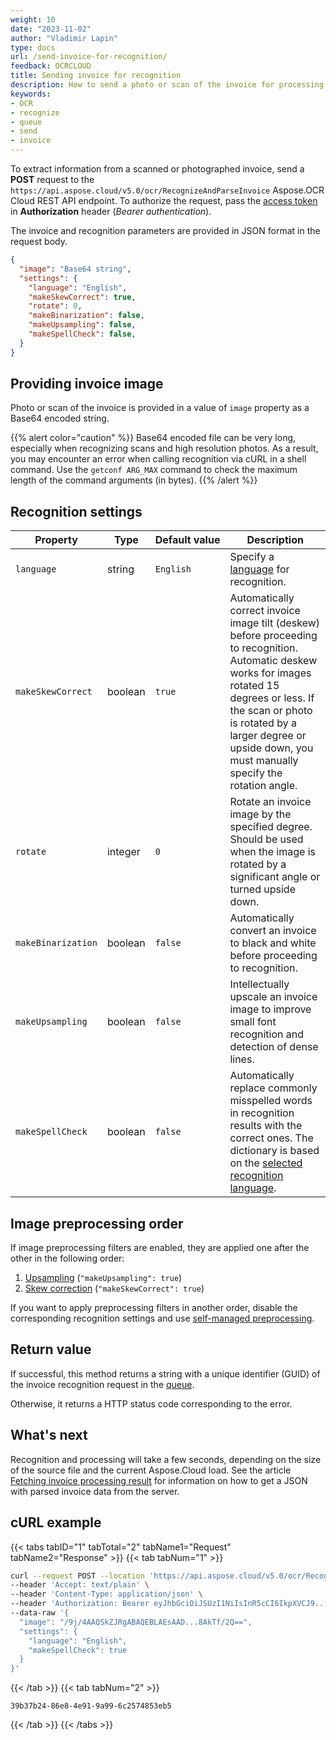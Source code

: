 ```yaml
---
weight: 10
date: "2023-11-02"
author: "Vladimir Lapin"
type: docs
url: /send-invoice-for-recognition/
feedback: OCRCLOUD
title: Sending invoice for recognition
description: How to send a photo or scan of the invoice for processing to the Aspose.OCR Cloud API.
keywords:
- OCR
- recognize
- queue
- send
- invoice
---
```


To extract information from a scanned or photographed invoice, send a **POST** request to the `https://api.aspose.cloud/v5.0/ocr/RecognizeAndParseInvoice` Aspose.OCR Cloud REST API endpoint. To authorize the request, pass the [access token](/ocr/authorization/) in **Authorization** header (_Bearer authentication_).

The invoice and recognition parameters are provided in JSON format in the request body.

```json
{
  "image": "Base64 string",
  "settings": {
    "language": "English",
    "makeSkewCorrect": true,
    "rotate": 0,
    "makeBinarization": false,
    "makeUpsampling": false,
    "makeSpellCheck": false,
  }
}
```

## Providing invoice image

Photo or scan of the invoice is provided in a value of `image` property as a Base64 encoded string.

{{% alert color="caution" %}}
Base64 encoded file can be very long, especially when recognizing scans and high resolution photos. As a result, you may encounter an error when calling recognition via cURL in a shell command. Use the `getconf ARG_MAX` command to check the maximum length of the command arguments (in bytes).
{{% /alert %}}

## Recognition settings

Property | Type | Default&nbsp;value | Description
------- | ---- | ------------- | -----------
`language` | string | `English` | Specify a [language](/ocr/supported-languages/) for recognition.
`makeSkewCorrect` | boolean | `true` | Automatically correct invoice image tilt (deskew) before proceeding to recognition.<br />Automatic deskew works for images rotated 15 degrees or less. If the scan or photo is rotated by a larger degree or upside down, you must manually specify the rotation angle.
`rotate` | integer | `0` | Rotate an invoice image by the specified degree.<br />Should be used when the image is rotated by a significant angle or turned upside down.
`makeBinarization` | boolean | `false` | Automatically convert an invoice to black and white before proceeding to recognition.
`makeUpsampling` | boolean | `false` | Intellectually upscale an invoice image to improve small font recognition and detection of dense lines.
`makeSpellCheck` | boolean | `false` | Automatically replace commonly misspelled words in recognition results with the correct ones. The dictionary is based on the [selected recognition language](/ocr/supported-languages/).

## Image preprocessing order

If image preprocessing filters are enabled, they are applied one after the other in the following order:

1. [Upsampling](/ocr/upsample-image/#using-the-recognition-setting) (`"makeUpsampling": true`)
2. [Skew correction](/ocr/deskew-image/#using-the-recognition-setting) (`"makeSkewCorrect": true`)

If you want to apply preprocessing filters in another order, disable the corresponding recognition settings and use [self-managed preprocessing](/ocr/preprocess-image/).

## Return value

If successful, this method returns a string with a unique identifier (GUID) of the invoice recognition request in the [queue](/ocr/recognition-workflow/).

Otherwise, it returns a HTTP status code corresponding to the error.

## What's next

Recognition and processing will take a few seconds, depending on the size of the source file and the current Aspose.Cloud load. See the article [Fetching invoice processing result](/ocr/fetch-invoice-recognition-result/) for information on how to get a JSON with parsed invoice data from the server.

## cURL example

{{< tabs tabID="1" tabTotal="2" tabName1="Request" tabName2="Response" >}}
{{< tab tabNum="1" >}}
```bash
curl --request POST --location 'https://api.aspose.cloud/v5.0/ocr/RecognizeAndParseInvoice' \
--header 'Accept: text/plain' \
--header 'Content-Type: application/json' \
--header 'Authorization: Bearer eyJhbGciOiJSUzI1NiIsInR5cCI6IkpXVCJ9...HaRYOxBcCRCPLnrFCVXpw7UA' \
--data-raw '{
  "image": "/9j/4AAQSkZJRgABAQEBLAEsAAD...8AkTf/2Q==",
  "settings": {
    "language": "English",
    "makeSpellCheck": true
  }
}'
```
{{< /tab >}}
{{< tab tabNum="2" >}}
```
39b37b24-86e8-4e91-9a99-6c2574853eb5
```
{{< /tab >}}
{{< /tabs >}}

